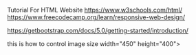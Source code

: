 Tutorial For HTML Website
https://www.w3schools.com/html/
https://www.freecodecamp.org/learn/responsive-web-design/


https://getbootstrap.com/docs/5.0/getting-started/introduction/


this is how to control image size
width="450" height="400"> 